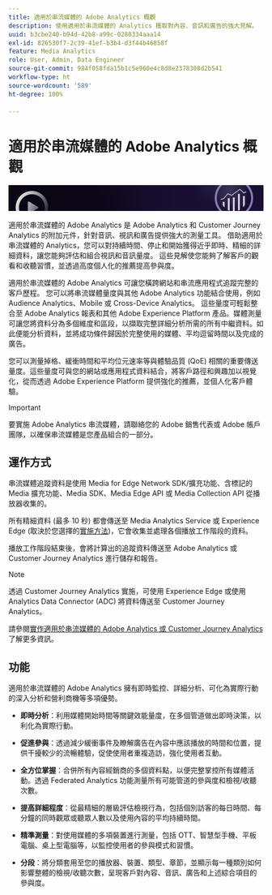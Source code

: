 ```yaml
---
title: 適用於串流媒體的 Adobe Analytics 概觀
description: 使用適用於串流媒體的 Analytics 獲取對內容、音訊和廣告的強大見解。
uuid: b3cbe240-b94d-42b8-a99c-0280334aaa14
exl-id: 826530f7-2c39-41ef-b3b4-d3f44b46858f
feature: Media Analytics
role: User, Admin, Data Engineer
source-git-commit: 984f058fda15b1c5e960e4c8d8e2378308d2b541
workflow-type: ht
source-wordcount: '589'
ht-degree: 100%

---
```


# 適用於串流媒體的 Adobe Analytics 概觀

![橫幅](./assets/media_analytics_banner.png)

適用於串流媒體的 Adobe Analytics 是 Adobe Analytics 和 Customer Journey Analytics 的附加元件，針對音訊、視訊和廣告提供強大的測量工具。 借助適用於串流媒體的 Analytics，您可以對持續時間、停止和開始獲得近乎即時、精細的詳細資料，讓您能夠評估和組合視訊和音訊量度。 這些見解使您能夠了解客戶的觀看和收聽習慣，並透過高度個人化的推薦提高參與度。

適用於串流媒體的 Adobe Analytics 可讓您橫跨網站和串流應用程式追蹤完整的客戶歷程。 您可以將串流媒體量度與其他 Adobe Analytics 功能結合使用，例如 Audience Analytics、Mobile 或 Cross-Device Analytics。 這些量度可輕鬆整合至 Adobe Analytics 報表和其他 Adobe Experience Platform 產品。媒體測量可讓您將資料分為多個維度和區段，以擷取完整詳細分析所需的所有中繼資料。如此便能分析資料，並將成功條件歸因於完整使用的媒體、平均逗留時間以及完成的廣告。

您可以測量掉格、緩衝時間和平均位元速率等與體驗品質 (QoE) 相關的重要傳送量度。這些量度可與您的網站或應用程式資料結合，將客戶路徑和興趣加以視覺化，從而透過 Adobe Experience Platform 提供強化的推薦，並個人化客戶體驗。

>[!IMPORTANT]
>
>要實施 Adobe Analytics 串流媒體，請聯絡您的 Adobe 銷售代表或 Adobe 帳戶團隊，以確保串流媒體是您產品組合的一部分。


## 運作方式

串流媒體追蹤資料是使用 Media for Edge Network SDK/擴充功能、含標記的 Media 擴充功能、Media SDK、Media Edge API 或 Media Collection API 從播放器收集的。

所有精細資料 (最多 10 秒) 都會傳送至 Media Analytics Service 或 Experience Edge (取決於您選擇的[實施方法](/help/implementation/overview.md))，它會收集並處理各個播放工作階段的資料。

播放工作階段結束後，會將計算出的追蹤資料傳送至 Adobe Analytics 或 Customer Journey Analytics 進行儲存和報告。

>[!NOTE]
>
>透過 Customer Journey Analytics 實施，可使用 Experience Edge 或使用 Analytics Data Connector (ADC) 將資料傳送至 Customer Journey Analytics。


請參閱[實作適用於串流媒體的 Adobe Analytics 或 Customer Journey Analytics](/help/implementation/overview.md) 了解更多資訊。

## 功能

適用於串流媒體的 Adobe Analytics 擁有即時監控、詳細分析、可化為實際行動的深入分析和營利商機等多項優勢。

* **即時分析**：利用媒體開始時間等關鍵效能量度，在多個管道做出即時決策，以利化為實際行動。

* **促進參與**：透過減少緩衝事件及瞭解廣告在內容中應該播放的時間和位置，提供干擾較少的流暢體驗，促使使用者重複造訪，強化使用者互動。

* **全方位掌握**：合併所有內容經銷商的多個資料點，以便完整掌控所有媒體活動。透過 Federated Analytics 功能測量所有可能管道的參與度和檢視/收聽次數。

* **提高詳細程度**：從最精細的層級評估檢視行為，包括個別訪客的每日時間、每分鐘的同時觀眾或聽眾人數以及使用內容的平均持續時間。

* **精準測量**：對使用媒體的多項裝置進行測量，包括 OTT、智慧型手機、平板電腦、桌上型電腦等，以監控使用者的參與模式和習慣。

* **分段**：將分類套用至您的播放器、裝置、類型、章節，並顯示每一種類別如何影響整體的檢視/收聽次數，呈現客戶對內容、音訊、廣告和上述綜合項目的參與度。
